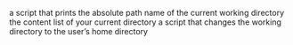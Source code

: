  a script that prints the absolute path name of the current working directory
the content list of your current directory
a script that changes the working directory to the user’s home directory
